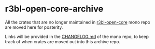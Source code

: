 # r3bl-open-core-archive

All the crates that are no longer maintained in
[r3bl-open-core](https://github.com/r3bl-org/r3bl-open-core/) mono repo are moved here for
posterity. 

Links will be provided in the
[CHANGELOG.md](https://github.com/r3bl-org/r3bl-open-core/blob/main/CHANGELOG.md) of the mono repo,
to keep track of when crates are moved out into this archive repo.
